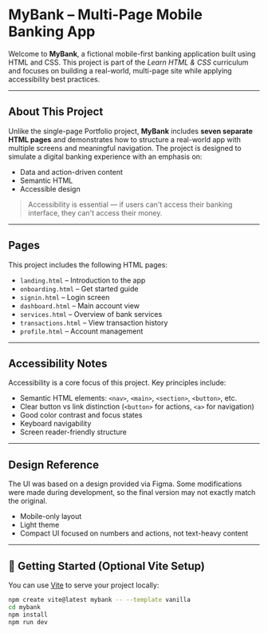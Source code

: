 # MyBank – Multi-Page Mobile Banking App

Welcome to **MyBank**, a fictional mobile-first banking application built using HTML and CSS. This project is part of the _Learn HTML & CSS_ curriculum and focuses on building a real-world, multi-page site while applying accessibility best practices.

---

## About This Project

Unlike the single-page Portfolio project, **MyBank** includes **seven separate HTML pages** and demonstrates how to structure a real-world app with multiple screens and meaningful navigation. The project is designed to simulate a digital banking experience with an emphasis on:

- Data and action-driven content
- Semantic HTML
- Accessible design

> Accessibility is essential — if users can't access their banking interface, they can't access their money.

---

## Pages

This project includes the following HTML pages:

- `landing.html` – Introduction to the app
- `onboarding.html` – Get started guide
- `signin.html` – Login screen
- `dashboard.html` – Main account view
- `services.html` – Overview of bank services
- `transactions.html` – View transaction history
- `profile.html` – Account management

---

## Accessibility Notes

Accessibility is a core focus of this project. Key principles include:

- Semantic HTML elements: `<nav>`, `<main>`, `<section>`, `<button>`, etc.
- Clear button vs link distinction (`<button>` for actions, `<a>` for navigation)
- Good color contrast and focus states
- Keyboard navigability
- Screen reader-friendly structure

---

## Design Reference

The UI was based on a design provided via Figma. Some modifications were made during development, so the final version may not exactly match the original.

- Mobile-only layout
- Light theme
- Compact UI focused on numbers and actions, not text-heavy content

---

## 🚀 Getting Started (Optional Vite Setup)

You can use [Vite](https://vitejs.dev/) to serve your project locally:

```bash
npm create vite@latest mybank -- --template vanilla
cd mybank
npm install
npm run dev
